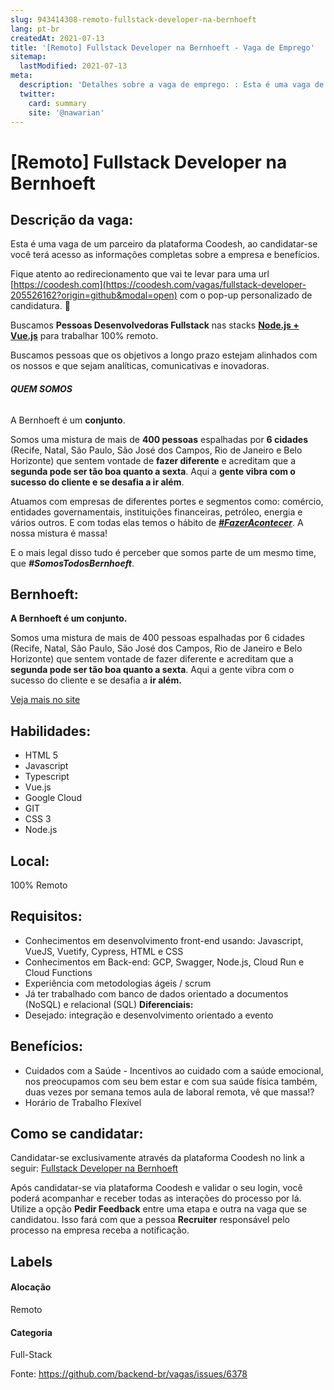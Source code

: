 ```yaml
---
slug: 943414308-remoto-fullstack-developer-na-bernhoeft
lang: pt-br
createdAt: 2021-07-13
title: '[Remoto] Fullstack Developer na Bernhoeft - Vaga de Emprego'
sitemap:
  lastModified: 2021-07-13
meta:
  description: 'Detalhes sobre a vaga de emprego: : Esta é uma vaga de um parceiro da plataforma Coodesh, ao candidatar-se você terá acesso as informações completas sobre a empresa e benefícios.  Fique atento ao redirecionamento que vai te levar para uma url [https://coodesh.com](https://coodesh.com/vagas/fullstack-developer-205526162?origin=github&modal=open) com o pop-up personalizado de candidatura. 👋 <p>Buscamos <strong>Pessoas Desenvolvedoras Fullstack</strong> nas stacks <strong><ins>Node.js + Vue.js</ins></strong> para trabalhar 100% remoto.&nbsp;</p> <p>Buscamos pessoas que os objetivos a longo prazo estejam alinhados com os nossos e que sejam analíticas, comunicativas e inovadoras.</p> <p></p> <h6><strong>QUEM SOMOS</strong></h6> <p>A Bernhoeft é um <strong>conjunto</strong>.</p> <p>Somos uma mistura de mais de <strong>400 pessoas</strong> espalhadas por <strong>6 cidades</strong> (Recife, Natal, São Paulo, São José dos Campos, Rio de Janeiro e Belo Horizonte) que sentem vontade de <strong>fazer diferente</strong> e acreditam que a <strong>segunda pode ser tão boa quanto a sexta</strong>. Aqui a <strong>gente vibra com o sucesso do cliente e se desafia a ir além</strong>.</p> <p>Atuamos com empresas de diferentes portes e segmentos como: comércio, entidades governamentais, instituições financeiras, petróleo, energia e vários outros. E com todas elas temos o hábito de <strong><em><ins>#FazerAcontecer</ins></em></strong>. A nossa mistura é massa!</p> <p></p> <p>E o mais legal disso tudo é perceber que somos parte de um mesmo time, que <strong><em>#SomosTodosBernhoeft</em></strong>.</p>'
  twitter:
    card: summary
    site: '@nawarian'
---
```


# [Remoto] Fullstack Developer na Bernhoeft

## Descrição da vaga: 
Esta é uma vaga de um parceiro da plataforma Coodesh, ao candidatar-se você terá acesso as informações completas sobre a empresa e benefícios.


Fique atento ao redirecionamento que vai te levar para uma url [https://coodesh.com](https://coodesh.com/vagas/fullstack-developer-205526162?origin=github&modal=open) com o pop-up personalizado de candidatura. 👋
<p>Buscamos <strong>Pessoas Desenvolvedoras Fullstack</strong> nas stacks <strong><ins>Node.js + Vue.js</ins></strong> para trabalhar 100% remoto.&nbsp;</p>
<p>Buscamos pessoas que os objetivos a longo prazo estejam alinhados com os nossos e que sejam analíticas, comunicativas e inovadoras.</p>
<p></p>
<h6><strong>QUEM SOMOS</strong></h6>
<p>A Bernhoeft é um <strong>conjunto</strong>.</p>
<p>Somos uma mistura de mais de <strong>400 pessoas</strong> espalhadas por <strong>6 cidades</strong> (Recife, Natal, São Paulo, São José dos Campos, Rio de Janeiro e Belo Horizonte) que sentem vontade de <strong>fazer diferente</strong> e acreditam que a <strong>segunda pode ser tão boa quanto a sexta</strong>. Aqui a <strong>gente vibra com o sucesso do cliente e se desafia a ir além</strong>.</p>
<p>Atuamos com empresas de diferentes portes e segmentos como: comércio, entidades governamentais, instituições financeiras, petróleo, energia e vários outros. E com todas elas temos o hábito de <strong><em><ins>#FazerAcontecer</ins></em></strong>. A nossa mistura é massa!</p>
<p></p>
<p>E o mais legal disso tudo é perceber que somos parte de um mesmo time, que <strong><em>#SomosTodosBernhoeft</em></strong>.</p>

## Bernhoeft: 
 <p><strong>A Bernhoeft é um conjunto.</strong></p>
<p>Somos uma mistura de mais de 400 pessoas espalhadas por 6 cidades (Recife, Natal, São Paulo, São José dos Campos, Rio de Janeiro e Belo Horizonte) que sentem vontade de fazer diferente e acreditam que a <strong>segunda pode ser tão boa quanto a sexta</strong>. Aqui a gente vibra com o sucesso do cliente e se desafia a <strong>ir além.</strong></p><a href='https://coodesh.com/empresas/bernhoeft'>Veja mais no site</a>

 ## Habilidades: 
 - HTML 5 
- Javascript 
- Typescript 
- Vue.js 
- Google Cloud 
- GIT 
- CSS 3 
- Node.js
## Local: 
 100% Remoto
## Requisitos: 
 - Conhecimentos em desenvolvimento front-end usando: Javascript, VueJS, Vuetify, Cypress, HTML e CSS 
- Conhecimentos em Back-end: GCP, Swagger, Node.js, Cloud Run e Cloud Functions 
- Experiência com metodologias ágeis / scrum 
- Já ter trabalhado com banco de dados orientado a documentos (NoSQL) e relacional (SQL)
**Diferenciais:** 
 - Desejado: integração e desenvolvimento orientado a evento
## Benefícios: 
 - Cuidados com a Saúde - Incentivos ao cuidado com a saúde emocional, nos preocupamos com seu bem estar e com sua saúde física também, duas vezes por semana temos aula de laboral remota, vê que massa!? 
- Horário de Trabalho Flexível
## Como se candidatar:
Candidatar-se exclusivamente através da plataforma Coodesh no link a seguir: [Fullstack Developer na Bernhoeft](https://coodesh.com/vagas/fullstack-developer-205526162?origin=github&modal=open)


Após candidatar-se via plataforma Coodesh e validar o seu login, você poderá acompanhar e receber todas as interações do processo por lá. Utilize a opção <b>Pedir Feedback</b> entre uma etapa e outra na vaga que se candidatou. Isso fará com que a pessoa <b>Recruiter</b> responsável pelo processo na empresa receba a notificação.
## Labels
#### Alocação
Remoto
#### Categoria
Full-Stack

Fonte: https://github.com/backend-br/vagas/issues/6378